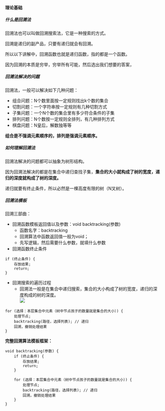<h4 id="CcR7l">理论基础</h4>
<h5 id="Lum9g">什么是回溯法</h5>

回溯法也可以叫做回溯搜索法，它是一种搜索的方式。

回溯是递归的副产品，只要有递归就会有回溯。

所以以下讲解中，回溯函数也就是递归函数，指的都是一个函数。



因为回溯的本质是穷举，穷举所有可能，然后选出我们想要的答案，

<h5 id="rYx5k">回溯法解决的问题</h5>

回溯法，一般可以解决如下几种问题：

+ 组合问题：N个数里面按一定规则找出k个数的集合
+ 切割问题：一个字符串按一定规则有几种切割方式
+ 子集问题：一个N个数的集合里有多少符合条件的子集
+ 排列问题：N个数按一定规则全排列，有几种排列方式
+ 棋盘问题：N皇后，解数独等等



**组合是不强调元素顺序的，排列是强调元素顺序。**

<h5 id="RbfKm">如何理解回溯法</h5>

回溯法解决的问题都可以抽象为树形结构。



因为回溯法解决的都是在集合中递归查找子集，**集合的大小就构成了树的宽度，递归的深度就构成了树的深度。**

递归就要有终止条件，所以必然是一棵高度有限的树（N叉树）。

<h5 id="AiiCV">回溯法模板</h5>

回溯三部曲：

+ 回溯函数模板返回值以及参数：void backtracking(参数)
    - 函数名字：backtracking
    - 回溯算法中函数返回值一般为void；
    - 先写逻辑，然后需要什么参数，就填什么参数
+ 回溯函数终止条件

```plain
if (终止条件) {
    存放结果;
    return;
}
```

+ 回溯搜索的遍历过程
    - 回溯法一般是在集合中递归搜索，集合的大小构成了树的宽度，递归的深度构成的树的深度。  
![](http://cdn.notes.kamacoder.com/0f4c629d-e2f6-4eff-97b5-6515cf00466e.png)

```plain
for (选择：本层集合中元素（树中节点孩子的数量就是集合的大小）) {
    处理节点;
    backtracking(路径，选择列表); // 递归
    回溯，撤销处理结果
}
```

**完整回溯算法模板框架：**

```plain
void backtracking(参数) {
    if (终止条件) {
        存放结果;
        return;
    }

    for (选择：本层集合中元素（树中节点孩子的数量就是集合的大小）) {
        处理节点;
        backtracking(路径，选择列表); // 递归
        回溯，撤销处理结果
    }
}

```

